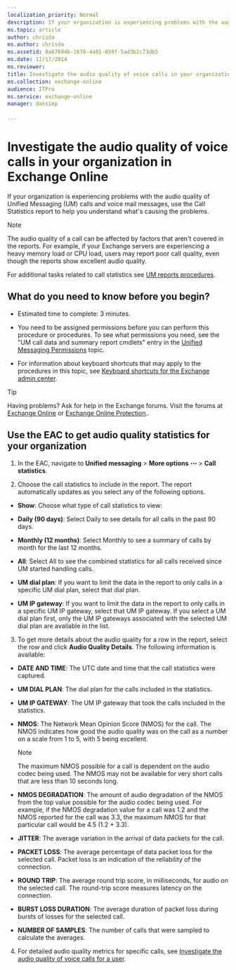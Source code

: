```yaml
---
localization_priority: Normal
description: If your organization is experiencing problems with the audio quality of Unified Messaging (UM) calls and voice mail messages, use the Call Statistics report to help you understand what's causing the problems.
ms.topic: article
author: chrisda
ms.author: chrisda
ms.assetid: 8a87694b-1678-4a01-859f-5ad3b2c73db5
ms.date: 11/17/2014
ms.reviewer: 
title: Investigate the audio quality of voice calls in your organization in Exchange Online
ms.collection: exchange-online
audience: ITPro
ms.service: exchange-online
manager: dansimp

---
```


# Investigate the audio quality of voice calls in your organization in Exchange Online

If your organization is experiencing problems with the audio quality of Unified Messaging (UM) calls and voice mail messages, use the Call Statistics report to help you understand what's causing the problems.

> [!NOTE]
> The audio quality of a call can be affected by factors that aren't covered in the reports. For example, if your Exchange servers are experiencing a heavy memory load or CPU load, users may report poor call quality, even though the reports show excellent audio quality.

For additional tasks related to call statistics see [UM reports procedures](um-reports-procedures.md).

## What do you need to know before you begin?

- Estimated time to complete: 3 minutes.

- You need to be assigned permissions before you can perform this procedure or procedures. To see what permissions you need, see the "UM call data and summary report cmdlets" entry in the [Unified Messaging Permissions](https://technet.microsoft.com/library/d326c3bc-8f33-434a-bf02-a83cc26a5498.aspx) topic.

- For information about keyboard shortcuts that may apply to the procedures in this topic, see [Keyboard shortcuts for the Exchange admin center](../../accessibility/keyboard-shortcuts-in-admin-center.md).

> [!TIP]
> Having problems? Ask for help in the Exchange forums. Visit the forums at [Exchange Online](https://go.microsoft.com/fwlink/p/?linkId=267542) or [Exchange Online Protection](https://go.microsoft.com/fwlink/p/?linkId=285351)..

## Use the EAC to get audio quality statistics for your organization

1. In the EAC, navigate to **Unified messaging** \> **More options** ![More Options Icon](../../media/ITPro_EAC_MoreOptionsIcon.gif) \> **Call statistics**.

2. Choose the call statistics to include in the report. The report automatically updates as you select any of the following options.

  - **Show**: Choose what type of call statistics to view:

  - **Daily (90 days)**: Select Daily to see details for all calls in the past 90 days.

  - **Monthly (12 months)**: Select Monthly to see a summary of calls by month for the last 12 months.

  - **All**: Select All to see the combined statistics for all calls received since UM started handling calls.

  - **UM dial plan**: If you want to limit the data in the report to only calls in a specific UM dial plan, select that dial plan.

  - **UM IP gateway**: If you want to limit the data in the report to only calls in a specific UM IP gateway, select that UM IP gateway. If you select a UM dial plan first, only the UM IP gateways associated with the selected UM dial plan are available in the list.

3. To get more details about the audio quality for a row in the report, select the row and click **Audio Quality Details**. The following information is available:

  - **DATE AND TIME**: The UTC date and time that the call statistics were captured.

  - **UM DIAL PLAN**: The dial plan for the calls included in the statistics.

  - **UM IP GATEWAY**: The UM IP gateway that took the calls included in the statistics.

  - **NMOS**: The Network Mean Opinion Score (NMOS) for the call. The NMOS indicates how good the audio quality was on the call as a number on a scale from 1 to 5, with 5 being excellent.

    > [!NOTE]
    > The maximum NMOS possible for a call is dependent on the audio codec being used. The NMOS may not be available for very short calls that are less than 10 seconds long.

  - **NMOS DEGRADATION**: The amount of audio degradation of the NMOS from the top value possible for the audio codec being used. For example, if the NMOS degradation value for a call was 1.2 and the NMOS reported for the call was 3.3, the maximum NMOS for that particular call would be 4.5 (1.2 + 3.3).

  - **JITTER**: The average variation in the arrival of data packets for the call.

  - **PACKET LOSS**: The average percentage of data packet loss for the selected call. Packet loss is an indication of the reliability of the connection.

  - **ROUND TRIP**: The average round trip score, in milliseconds, for audio on the selected call. The round-trip score measures latency on the connection.

  - **BURST LOSS DURATION**: The average duration of packet loss during bursts of losses for the selected call.

  - **NUMBER OF SAMPLES**: The number of calls that were sampled to calculate the averages.

4. For detailed audio quality metrics for specific calls, see [Investigate the audio quality of voice calls for a user](audio-quality-of-voice-calls-for-user.md).
